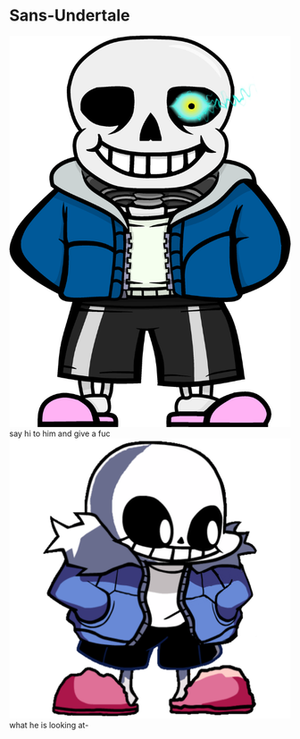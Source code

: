 # Sans-Undertale
![](kindpng_1565165.png)
say hi to him and give a fuc
![](20230129_182424.png)
what he is looking at-
